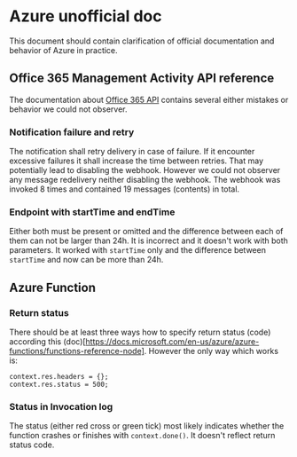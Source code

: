 # Azure unofficial doc
This document should contain clarification of official documentation and behavior of Azure in practice.

## Office 365 Management Activity API reference
The documentation about [Office 365 API](https://msdn.microsoft.com/en-us/office-365/office-365-management-activity-api-reference) 
contains several either mistakes or behavior we could not observer. 

### Notification failure and retry
The notification shall retry delivery in case of failure. If it encounter excessive failures it shall increase the time between retries. 
That may potentially lead to disabling the webhook. However we could not observer any message redelivery neither disabling the webhook. 
The webhook was invoked 8 times and contained 19 messages (contents) in total. 

### Endpoint with startTime and endTime
Either both must be present or omitted and the difference between each of them can not be larger than 24h. It is incorrect and it doesn't 
work with both parameters. It worked with `startTime` only and the difference between `startTime` and now can be more than 24h.


## Azure Function

### Return status
There should be at least three ways how to specify return status (code) according this 
(doc)[https://docs.microsoft.com/en-us/azure/azure-functions/functions-reference-node]. However the only way which works is:
```
context.res.headers = {};
context.res.status = 500;
```

### Status in Invocation log
The status (either red cross or green tick) most likely indicates whether the function crashes or finishes with `context.done()`. It doesn't 
reflect return status code.


